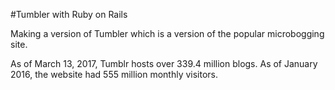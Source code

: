 #Tumbler with Ruby on Rails


Making a version of Tumbler which is a version of the popular microbogging site.


As of March 13, 2017, Tumblr hosts over 339.4 million blogs. As of January 2016, the website had 555 million monthly visitors.
